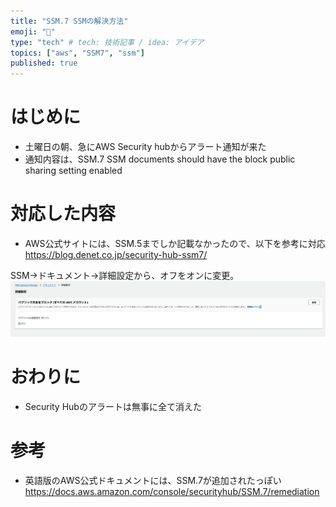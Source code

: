 ```yaml
---
title: "SSM.7 SSMの解決方法"
emoji: "🕌"
type: "tech" # tech: 技術記事 / idea: アイデア
topics: ["aws", "SSM7", "ssm"]
published: true
---
```


# はじめに
  - 土曜日の朝、急にAWS Security hubからアラート通知が来た
  - 通知内容は、SSM.7 SSM documents should have the block public sharing setting enabled


# 対応した内容
- AWS公式サイトには、SSM.5までしか記載なかったので、以下を参考に対応
https://blog.denet.co.jp/security-hub-ssm7/

SSM→ドキュメント->詳細設定から、オフをオンに変更。
![ドキュメントの設定の該当部分](/images/awsssm.png)

# おわりに
- Security Hubのアラートは無事に全て消えた

# 参考
- 英語版のAWS公式ドキュメントには、SSM.7が追加されたっぽい
https://docs.aws.amazon.com/console/securityhub/SSM.7/remediation